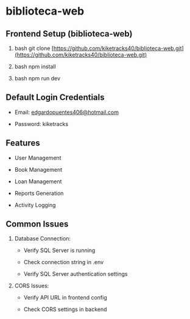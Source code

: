 # biblioteca-web


Frontend Setup (biblioteca-web)
-------------------------------

1.  bash git clone [https://github.com/kiketracks40/biblioteca-web.git](https://github.com/kiketracks40/biblioteca-web.git)
    
2.  bash npm install
    
3.  bash npm run dev
    

Default Login Credentials
-------------------------

*   Email: edgardopuentes406@hotmail.com
    
*   Password: kiketracks
    

Features
--------

*   User Management
    
*   Book Management
    
*   Loan Management
    
*   Reports Generation
    
*   Activity Logging
    

Common Issues
-------------

1.  Database Connection:
    
    *   Verify SQL Server is running
        
    *   Check connection string in .env
        
    *   Verify SQL Server authentication settings
        
2.  CORS Issues:
    
    *   Verify API URL in frontend config
        
    *   Check CORS settings in backend
